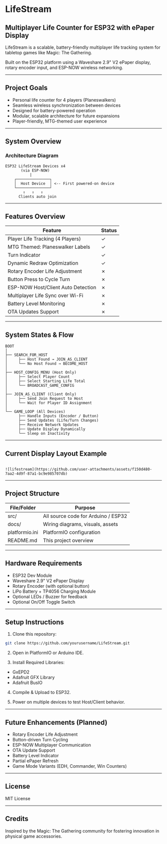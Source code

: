 
# LifeStream

## Multiplayer Life Counter for ESP32 with ePaper Display

LifeStream is a scalable, battery-friendly multiplayer life tracking system for tabletop games like Magic: The Gathering.

Built on the ESP32 platform using a Waveshare 2.9" V2 ePaper display, rotary encoder input, and ESP-NOW wireless networking.

---

## Project Goals

- Personal life counter for 4 players (Planeswalkers)
- Seamless wireless synchronization between devices
- Designed for battery-powered operation
- Modular, scalable architecture for future expansions
- Player-friendly, MTG-themed user experience

---

## System Overview

### Architecture Diagram

```plaintext
ESP32 LifeStream Devices x4
       (via ESP-NOW)
           |
    ┌───────────────┐
    │  Host Device  │ <-- First powered-on device
    └───────────────┘
        ↑   ↑   ↑
      Clients auto join
```

---

## Features Overview

| Feature                                      | Status  |
|---------------------------------------------|---------|
| Player Life Tracking (4 Players)            | ✓       |
| MTG Themed: Planeswalker Labels             | ✓       |
| Turn Indicator                              | ✓       |
| Dynamic Redraw Optimization                 | ✓       |
| Rotary Encoder Life Adjustment              | ✗       |
| Button Press to Cycle Turn                  | ✗       |
| ESP-NOW Host/Client Auto Detection          | ✗       |
| Multiplayer Life Sync over Wi-Fi            | ✗       |
| Battery Level Monitoring                    | ✗       |
| OTA Updates Support                        | ✗       |

---

## System States & Flow

```plaintext
BOOT
│
├── SEARCH_FOR_HOST
│     ├── Host Found → JOIN_AS_CLIENT
│     └── No Host Found → BECOME_HOST
│
├── HOST_CONFIG_MENU (Host Only)
│     ├── Select Player Count
│     ├── Select Starting Life Total
│     └── BROADCAST_GAME_CONFIG
│
├── JOIN_AS_CLIENT (Client Only)
│     ├── Send Join Request to Host
│     └── Wait for Player ID Assignment
│
└── GAME_LOOP (All Devices)
      ├── Handle Inputs (Encoder / Button)
      ├── Send Updates (Life/Turn Changes)
      ├── Receive Network Updates
      ├── Update Display Dynamically
      └── Sleep on Inactivity
```

---

## Current Display Layout Example

```

![lifestream](https://github.com/user-attachments/assets/f150d480-7aa2-4d9f-87a1-bc9e985707db)

```

---

## Project Structure

| File/Folder      | Purpose                                 |
|-----------------|------------------------------------------|
| src/            | All source code for Arduino / ESP32     |
| docs/           | Wiring diagrams, visuals, assets        |
| platformio.ini  | PlatformIO configuration                |
| README.md       | This project overview                   |

---

## Hardware Requirements

- ESP32 Dev Module
- Waveshare 2.9" V2 ePaper Display
- Rotary Encoder (with optional button)
- LiPo Battery + TP4056 Charging Module
- Optional LEDs / Buzzer for feedback
- Optional On/Off Toggle Switch

---

## Setup Instructions

1. Clone this repository:
```bash
git clone https://github.com/yourusername/LifeStream.git
```

2. Open in PlatformIO or Arduino IDE.

3. Install Required Libraries:
- GxEPD2
- Adafruit GFX Library
- Adafruit BusIO

4. Compile & Upload to ESP32.

5. Power on multiple devices to test Host/Client behavior.

---

## Future Enhancements (Planned)

- Rotary Encoder Life Adjustment
- Button-driven Turn Cycling
- ESP-NOW Multiplayer Communication
- OTA Update Support
- Battery Level Indicator
- Partial ePaper Refresh
- Game Mode Variants (EDH, Commander, Win Counters)

---

## License

MIT License

---

## Credits

Inspired by the Magic: The Gathering community for fostering innovation in physical game accessories.
